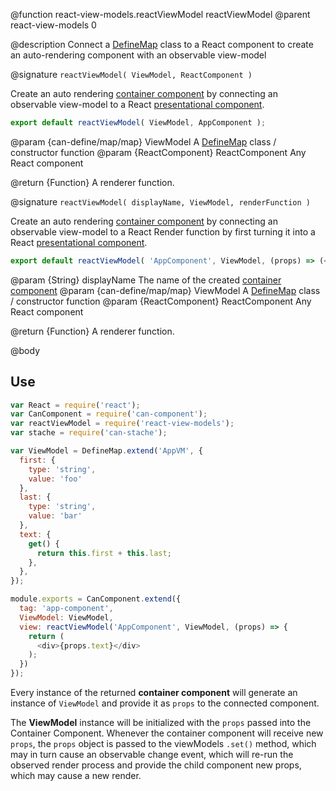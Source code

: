 @function react-view-models.reactViewModel reactViewModel
@parent react-view-models 0

@description Connect a [DefineMap](./can-define/map/map.html) class to a React component to create an auto-rendering component with an observable view-model


@signature `reactViewModel( ViewModel, ReactComponent )`

Create an auto rendering [container component](https://medium.com/@dan_abramov/smart-and-dumb-components-7ca2f9a7c7d0#.v9i90qbq8) by connecting an observable view-model to a React [presentational component](https://medium.com/@dan_abramov/smart-and-dumb-components-7ca2f9a7c7d0#.v9i90qbq8).

```javascript
export default reactViewModel( ViewModel, AppComponent );
```

@param {can-define/map/map} ViewModel A [DefineMap](./can-define/map/map.html) class / constructor function
@param {ReactComponent} ReactComponent Any React component

@return {Function} A renderer function.


@signature `reactViewModel( displayName, ViewModel, renderFunction )`

Create an auto rendering [container component](https://medium.com/@dan_abramov/smart-and-dumb-components-7ca2f9a7c7d0#.v9i90qbq8) by connecting an observable view-model to a React Render function by first turning it into a React [presentational component](https://medium.com/@dan_abramov/smart-and-dumb-components-7ca2f9a7c7d0#.v9i90qbq8).

```javascript
export default reactViewModel( 'AppComponent', ViewModel, (props) => (<div />) );
```

@param {String} displayName The name of the created [container component](https://medium.com/@dan_abramov/smart-and-dumb-components-7ca2f9a7c7d0#.v9i90qbq8)
@param {can-define/map/map} ViewModel A [DefineMap](./can-define/map/map.html) class / constructor function
@param {ReactComponent} ReactComponent Any React component

@return {Function} A renderer function.


@body

## Use

```javascript
var React = require('react');
var CanComponent = require('can-component');
var reactViewModel = require('react-view-models');
var stache = require('can-stache');

var ViewModel = DefineMap.extend('AppVM', {
  first: {
    type: 'string',
    value: 'foo'
  },
  last: {
    type: 'string',
    value: 'bar'
  },
  text: {
    get() {
      return this.first + this.last;
    },
  },
});

module.exports = CanComponent.extend({
  tag: 'app-component',
  ViewModel: ViewModel,
  view: reactViewModel('AppComponent', ViewModel, (props) => {
    return (
      <div>{props.text}</div>
    );
  })
});
```

Every instance of the returned **container component** will generate an instance of `ViewModel` and provide it as `props` to the connected component.

The **ViewModel** instance will be initialized with the `props` passed into the Container Component. Whenever the container component will receive new `props`, the `props` object is passed to the viewModels `.set()` method, which may in turn cause an observable change event, which will re-run the observed render process and provide the child component new props, which may cause a new render.
